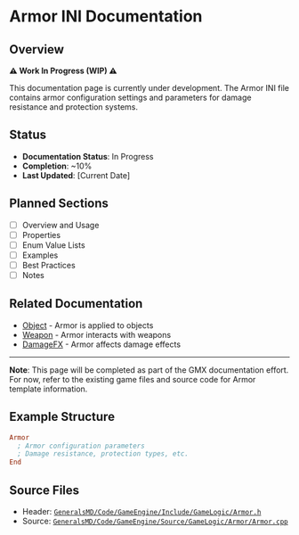 # Armor INI Documentation

## Overview

**⚠️ Work In Progress (WIP) ⚠️**

This documentation page is currently under development. The Armor INI file contains armor configuration settings and parameters for damage resistance and protection systems.

## Status

- **Documentation Status**: In Progress
- **Completion**: ~10%
- **Last Updated**: [Current Date]

## Planned Sections

- [ ] Overview and Usage
- [ ] Properties
- [ ] Enum Value Lists
- [ ] Examples
- [ ] Best Practices
- [ ] Notes

## Related Documentation

- [Object](Object.md) - Armor is applied to objects
- [Weapon](Weapon.md) - Armor interacts with weapons
- [DamageFX](DamageFX.md) - Armor affects damage effects

---

**Note**: This page will be completed as part of the GMX documentation effort. For now, refer to the existing game files and source code for Armor template information.

## Example Structure

```ini
Armor
  ; Armor configuration parameters
  ; Damage resistance, protection types, etc.
End
```

## Source Files

- Header: [`GeneralsMD/Code/GameEngine/Include/GameLogic/Armor.h`](../GeneralsMD/Code/GameEngine/Include/GameLogic/Armor.h)
- Source: [`GeneralsMD/Code/GameEngine/Source/GameLogic/Armor/Armor.cpp`](../GeneralsMD/Code/GameEngine/Source/GameLogic/Armor/Armor.cpp)